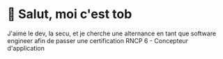 # 👋 Salut, moi c'est tob

J'aime le dev, la secu, et je cherche une alternance en tant que software engineer afin de passer une certification RNCP 6 - Concepteur d'application
<!---
tob-0/tob-0 is a ✨ special ✨ repository because its `README.md` (this file) appears on your GitHub profile.
You can click the Preview link to take a look at your changes.
--->
